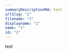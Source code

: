 ```yaml
---
summaryDescriptionMd: test
urlSlug: "2"
filename: "2"
displayname: "2"
name: "2"
id: "2"
---
```

test